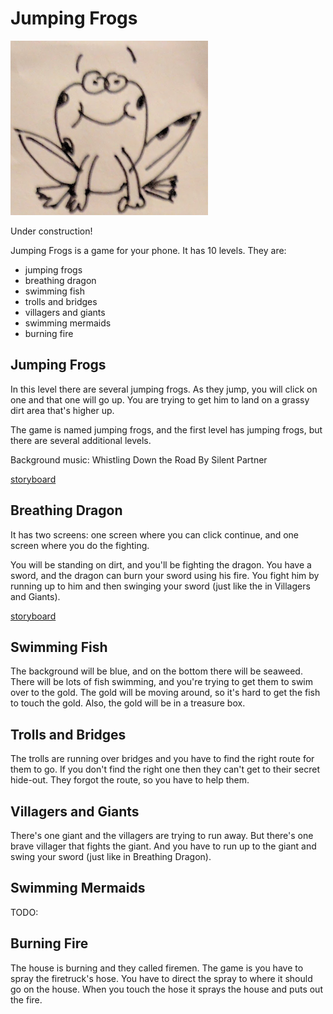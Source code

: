 # Jumping Frogs

![jumping frogs](https://github.com/devoncarew/jumping-frogs/blob/master/storyboards/frogs.png)

Under construction!

Jumping Frogs is a game for your phone. It has 10 levels. They are:

- jumping frogs
- breathing dragon
- swimming fish
- trolls and bridges
- villagers and giants
- swimming mermaids
- burning fire

## Jumping Frogs

In this level there are several jumping frogs. As they jump, you will click on one and that one will
go up. You are trying to get him to land on a grassy dirt area that's higher up.

The game is named jumping frogs, and the first level has jumping frogs, but there are several additional
levels.

Background music: Whistling Down the Road By Silent Partner

[storyboard](https://github.com/devoncarew/jumping-frogs/blob/master/storyboards/level1.md)

## Breathing Dragon

It has two screens: one screen where you can click continue, and one screen where you do the fighting.

You will be standing on dirt, and you'll be fighting the dragon. You have a sword, and the dragon can
burn your sword using his fire. You fight him by running up to him and then swinging your sword (just
like the in Villagers and Giants).

[storyboard](https://github.com/devoncarew/jumping-frogs/blob/master/storyboards/level2.md)

## Swimming Fish

The background will be blue, and on the bottom there will be seaweed. There will be lots of fish swimming,
and you're trying to get them to swim over to the gold. The gold will be moving around, so it's hard to
get the fish to touch the gold. Also, the gold will be in a treasure box.

## Trolls and Bridges

The trolls are running over bridges and you have to find the right route for them to go. If you don't
find the right one then they can't get to their secret hide-out. They forgot the route, so you have to
help them.

## Villagers and Giants

There's one giant and the villagers are trying to run away. But there's one brave villager that fights
the giant. And you have to run up to the giant and swing your sword (just like in Breathing Dragon).

## Swimming Mermaids

TODO:

## Burning Fire

The house is burning and they called firemen. The game is you have to spray the firetruck's hose.
You have to direct the spray to where it should go on the house. When you touch the hose it sprays the
house and puts out the fire.
